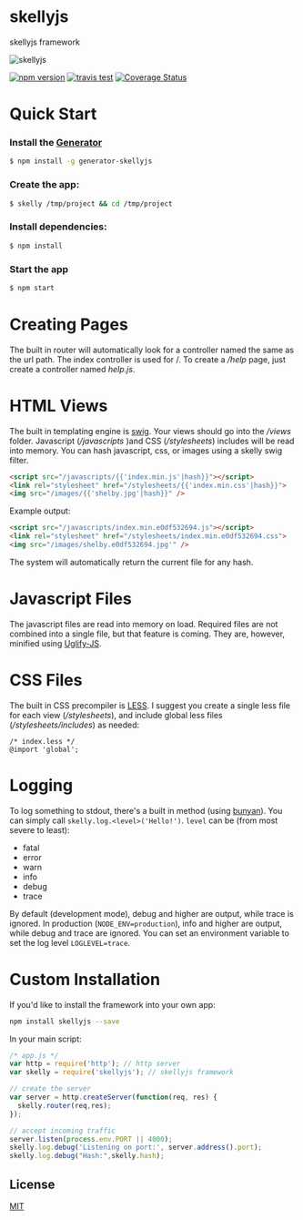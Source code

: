 # skellyjs

skellyjs framework

![skellyjs](https://avatars3.githubusercontent.com/u/14166772?v=3&s=200)

[![npm version](https://badge.fury.io/js/skellyjs.svg)](http://badge.fury.io/js/skellyjs)
[![travis test](https://travis-ci.org/skellyjs/skellyjs.svg?branch=master)](https://travis-ci.org/skellyjs/skellyjs)
[![Coverage Status](https://coveralls.io/repos/skellyjs/skellyjs/badge.svg?branch=master&service=github)](https://coveralls.io/github/skellyjs/skellyjs?branch=master)

# Quick Start
### Install the [Generator](https://npmjs.com/package/generator-skellyjs)

```bash
$ npm install -g generator-skellyjs
```

### Create the app:

```bash
$ skelly /tmp/project && cd /tmp/project
```

### Install dependencies:

```bash
$ npm install
```

### Start the app

```bash
$ npm start
```

# Creating Pages

The built in router will automatically look for a controller named the same as the url path.  The index controller is used for /. To create a */help* page, just create a controller named *help.js*.

# HTML Views

The built in templating engine is [swig](http://paularmstrong.github.io/swig/).  Your views should go into the */views* folder.  Javascript (*/javascripts* )and CSS (*/stylesheets*) includes will be read into memory.  You can hash javascript, css, or images using a skelly swig filter.

```html
<script src="/javascripts/{{'index.min.js'|hash}}"></script>
<link rel="stylesheet" href="/stylesheets/{{'index.min.css'|hash}}">
<img src="/images/{{'shelby.jpg'|hash}}" />
```
Example output:
```html
<script src="/javascripts/index.min.e0df532694.js"></script>
<link rel="stylesheet" href="/stylesheets/index.min.e0df532694.css">
<img src="/images/shelby.e0df532694.jpg'" />
```

The system will automatically return the current file for any hash.

# Javascript Files

The javascript files are read into memory on load.  Required files are not combined into a single file, but that feature is coming.  They are, however, minified using [Uglify-JS](https://github.com/mishoo/UglifyJS2).

# CSS Files

The built in CSS precompiler is [LESS](http://lesscss.org).  I suggest you create a single less file for each view (*/stylesheets*), and include global less files (*/stylesheets/includes*) as needed:
```less
/* index.less */
@import 'global';
```

# Logging

To log something to stdout, there's a built in method (using [bunyan](https://github.com/trentm/node-bunyan)).  You can simply call ```skelly.log.<level>('Hello!')```.
```level``` can be (from most severe to least):
   * fatal
   * error
   * warn
   * info
   * debug
   * trace

By default (development mode), debug and higher are output, while trace is ignored.  In production (```NODE_ENV=production```), info and higher are output, while debug and trace are ignored.  You can set an environment variable to set the log level ```LOGLEVEL=trace```.

# Custom Installation

If you'd like to install the framework into your own app:

```sh
npm install skellyjs --save
```

In your main script:

```javascript
/* app.js */
var http = require('http'); // http server
var skelly = require('skellyjs'); // skellyjs framework

// create the server
var server = http.createServer(function(req, res) {
  skelly.router(req,res);
});

// accept incoming traffic
server.listen(process.env.PORT || 4000);
skelly.log.debug('Listening on port:', server.address().port);
skelly.log.debug("Hash:",skelly.hash);
```




## License

  [MIT](LICENSE)
